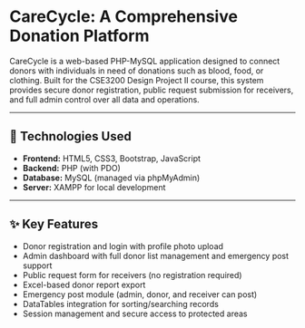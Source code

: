 # CareCycle: A Comprehensive Donation Platform

CareCycle is a web-based PHP-MySQL application designed to connect donors with individuals in need of donations such as blood, food, or clothing. Built for the CSE3200 Design Project II course, this system provides secure donor registration, public request submission for receivers, and full admin control over all data and operations.

---

## 🔧 Technologies Used

- **Frontend:** HTML5, CSS3, Bootstrap, JavaScript
- **Backend:** PHP (with PDO)
- **Database:** MySQL (managed via phpMyAdmin)
- **Server:** XAMPP for local development

---

## ✨ Key Features

- Donor registration and login with profile photo upload
- Admin dashboard with full donor list management and emergency post support
- Public request form for receivers (no registration required)
- Excel-based donor report export
- Emergency post module (admin, donor, and receiver can post)
- DataTables integration for sorting/searching records
- Session management and secure access to protected areas

